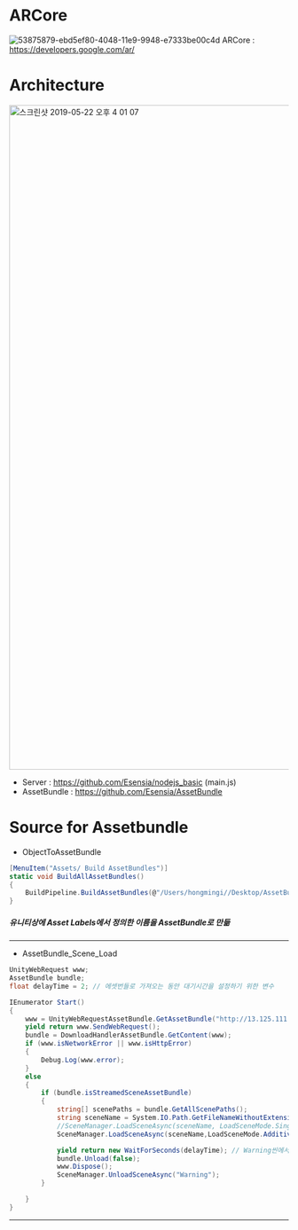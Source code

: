 # ARCore
![53875879-ebd5ef80-4048-11e9-9948-e7333be00c4d](https://user-images.githubusercontent.com/41403898/56416777-d6e9ae80-62cc-11e9-9a57-536e497fa02e.png)
ARCore : https://developers.google.com/ar/ <br>  

# Architecture
<img width="1199" alt="스크린샷 2019-05-22 오후 4 01 07" src="https://user-images.githubusercontent.com/41403898/58153863-23008800-7cab-11e9-9938-22c8fd124b8a.png">

* Server : https://github.com/Esensia/nodejs_basic (main.js) <br> 
* AssetBundle : https://github.com/Esensia/AssetBundle <br>

# Source for Assetbundle
* ObjectToAssetBundle
```C#
[MenuItem("Assets/ Build AssetBundles")]
static void BuildAllAssetBundles()
{
    BuildPipeline.BuildAssetBundles(@"/Users/hongmingi//Desktop/AssetBundle", BuildAssetBundleOptions.ChunkBasedCompression,BuildTarget.Android);
}
```
##### 유니티상에 Asset Labels에서 정의한 이름을 AssetBundle로 만듦 
***
* AssetBundle_Scene_Load
```C#
UnityWebRequest www;
AssetBundle bundle;
float delayTime = 2; // 에셋번들로 가져오는 동안 대기시간을 설정하기 위한 변수

IEnumerator Start()
{
    www = UnityWebRequestAssetBundle.GetAssetBundle("http://13.125.111.193/scene2and/scene_2");
    yield return www.SendWebRequest();
    bundle = DownloadHandlerAssetBundle.GetContent(www);
    if (www.isNetworkError || www.isHttpError)
    {
        Debug.Log(www.error);
    }
    else
    {
        if (bundle.isStreamedSceneAssetBundle)
        {
            string[] scenePaths = bundle.GetAllScenePaths();
            string sceneName = System.IO.Path.GetFileNameWithoutExtension(scenePaths[0]);
            //SceneManager.LoadSceneAsync(sceneName, LoadSceneMode.Single);
            SceneManager.LoadSceneAsync(sceneName,LoadSceneMode.Additive);

            yield return new WaitForSeconds(delayTime); // Warning씬에서 assetbundle unload후 씬도 unload 
            bundle.Unload(false);
            www.Dispose();
            SceneManager.UnloadSceneAsync("Warning");
        }

    }
}
```
***





